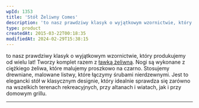 ```yaml
---
wpId: 1353
title: 'Stół Żeliwny Comes'
description: 'to nasz prawdziwy klasyk o wyjątkowym wzornictwie, który produkujemy od wielu lat! Tworzy komplet razem z ławką żeliwną. Nogi są wykonane z ciężkiego żeliwa, które malujemy proszkowo na czarno. Stosujemy drewniane, malowane listwy, które łączymy śrubami nierdzewnymi. Jest to elegancki stół w klasycznym designie, który idealnie sprawdza się zarówno na wszelkich terenach rekreacyjnych, przy altanach ...'
type: product
createdAt: 2015-03-22T00:18:35
modifiedAt: 2024-02-29T15:38:15
---
```



to nasz prawdziwy klasyk o wyjątkowym wzornictwie, który produkujemy od wielu lat! Tworzy komplet razem z [ławką żeliwną](https://comes.pl/p/lawka-zeliwna-comes/). Nogi są wykonane z ciężkiego żeliwa, które malujemy proszkowo na czarno. Stosujemy drewniane, malowane listwy, które łączymy śrubami nierdzewnymi. Jest to elegancki stół w klasycznym designie, który idealnie sprawdza się zarówno na wszelkich terenach rekreacyjnych, przy altanach i wiatach, jak i przy domowym grillu.

* * *